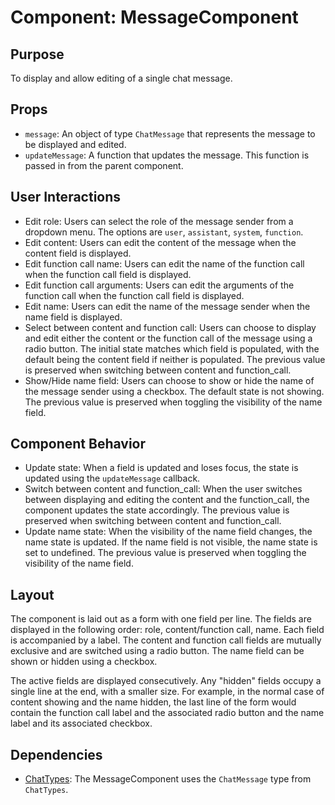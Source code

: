 # Component: MessageComponent

## Purpose

To display and allow editing of a single chat message.

## Props

- `message`: An object of type `ChatMessage` that represents the message to be displayed and edited.
- `updateMessage`: A function that updates the message. This function is passed in from the parent component.

## User Interactions

- Edit role: Users can select the role of the message sender from a dropdown menu. The options are `user`, `assistant`, `system`, `function`.
- Edit content: Users can edit the content of the message when the content field is displayed.
- Edit function call name: Users can edit the name of the function call when the function call field is displayed.
- Edit function call arguments: Users can edit the arguments of the function call when the function call field is displayed.
- Edit name: Users can edit the name of the message sender when the name field is displayed.
- Select between content and function call: Users can choose to display and edit either the content or the function call of the message using a radio button. The initial state matches which field is populated, with the default being the content field if neither is populated. The previous value is preserved when switching between content and function_call.
- Show/Hide name field: Users can choose to show or hide the name of the message sender using a checkbox. The default state is not showing. The previous value is preserved when toggling the visibility of the name field.

## Component Behavior

- Update state: When a field is updated and loses focus, the state is updated using the `updateMessage` callback.
- Switch between content and function_call: When the user switches between displaying and editing the content and the function_call, the component updates the state accordingly. The previous value is preserved when switching between content and function_call.
- Update name state: When the visibility of the name field changes, the name state is updated. If the name field is not visible, the name state is set to undefined. The previous value is preserved when toggling the visibility of the name field.

## Layout

The component is laid out as a form with one field per line. The fields are displayed in the following order: role, content/function call, name. Each field is accompanied by a label. The content and function call fields are mutually exclusive and are switched using a radio button. The name field can be shown or hidden using a checkbox.

The active fields are displayed consecutively. Any "hidden" fields occupy a single line at the end, with a smaller size. For example, in the normal case of content showing and the name hidden, the last line of the form would contain the function call label and the associated radio button and the name label and its associated checkbox.

## Dependencies

- [ChatTypes](../types/ChatTypes.md): The MessageComponent uses the `ChatMessage` type from `ChatTypes`.
